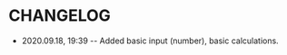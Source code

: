 <!--
 @changed 2020.09.18, 19:39
-->

# CHANGELOG

- 2020.09.18, 19:39 -- Added basic input (number), basic calculations.
